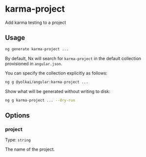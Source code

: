 # karma-project

Add karma testing to a project

## Usage

```bash
ng generate karma-project ...
```

By default, Nx will search for `karma-project` in the default collection provisioned in `angular.json`.

You can specify the collection explicitly as follows:

```bash
ng g @yolkai/angular:karma-project ...
```

Show what will be generated without writing to disk:

```bash
ng g karma-project ... --dry-run
```

## Options

### project

Type: `string`

The name of the project.
